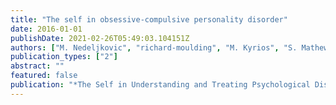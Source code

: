 ```yaml
---
title: "The self in obsessive-compulsive personality disorder"
date: 2016-01-01
publishDate: 2021-02-26T05:49:03.104151Z
authors: ["M. Nedeljkovic", "richard-moulding", "M. Kyrios", "S. Mathews"]
publication_types: ["2"]
abstract: ""
featured: false
publication: "*The Self in Understanding and Treating Psychological Disorders*"
---
```


